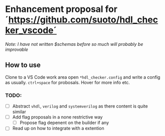 # Enhancement proposal for ´https://github.com/suoto/hdl_checker_vscode´ 

*Note: I have not written $schemas before so much will probably be improvable*

## How to use
Clone to a VS Code work area open `*hdl_checker.config` and write a config as usually. `ctrl+space` for probosals. Hover for more info etc. 


### TODO:
- [ ] Abstract `vhdl`, `verilog` and `systemverilog` as there content is quite similar
- [ ] Add flag proposals in a none restrictive way
    - [ ] Propose flag depenent on the builder if any
- [ ] Read up on how to integrate with a extention